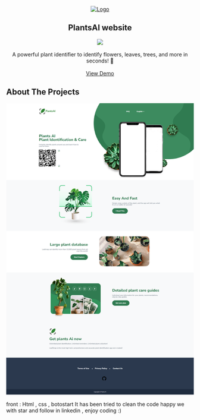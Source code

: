 <p align="center">
  <a href="https://github.com/MohamadNematizadeh/website_PlantsAI">
<img src="https://avatars.githubusercontent.com/u/129690526?s=200&v=4" alt="Logo"  height="80">
  </a>
<h2 align="center"> 
PlantsAI website </h2>

  <p align="center" ><img src = "https://skillicons.dev/icons?i=html,css,bootstrap,javascript"></p>

  <p align="center">
    A powerful plant identifier to identify flowers, leaves, trees, and more in seconds! 🌱
    <br/>
    <br/>
    <a href="https://plantsai.ir/">View Demo</a>
  </p>
</p>

## About The Projects

<img src="https://github.com/MohamadNematizadeh/website_PlantsAI/blob/main/website-PlantsAI.png?raw=true" alt="about">


front : Html , css  , botostart
It has been tried to clean the code
happy we with star and follow in linkedin , enjoy coding :)

